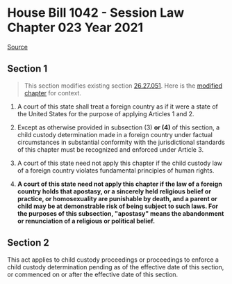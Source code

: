 # House Bill 1042 - Session Law Chapter 023 Year 2021

[Source](http://lawfilesext.leg.wa.gov/biennium/2021-22/Xml/Bills/Session%20Laws/House/1042.SL.xml)
## Section 1
> This section modifies existing section [26.27.051](/rcw/26_domestic_relations/26.27_uniform_child_custody_jurisdiction_and_enforcement_act.md). Here is the [modified chapter](rcw/26_domestic_relations/26.27_uniform_child_custody_jurisdiction_and_enforcement_act.md) for context.

1. A court of this state shall treat a foreign country as if it were a state of the United States for the purpose of applying Articles 1 and 2.

2. Except as otherwise provided in subsection (3) **or (4)** of this section, a child custody determination made in a foreign country under factual circumstances in substantial conformity with the jurisdictional standards of this chapter must be recognized and enforced under Article 3.

3. A court of this state need not apply this chapter if the child custody law of a foreign country violates fundamental principles of human rights.

4. **A court of this state need not apply this chapter if the law of a foreign country holds that apostasy, or a sincerely held religious belief or practice, or homosexuality are punishable by death, and a parent or child may be at demonstrable risk of being subject to such laws. For the purposes of this subsection, "apostasy" means the abandonment or renunciation of a religious or political belief.**


## Section 2
This act applies to child custody proceedings or proceedings to enforce a child custody determination pending as of the effective date of this section, or commenced on or after the effective date of this section.
